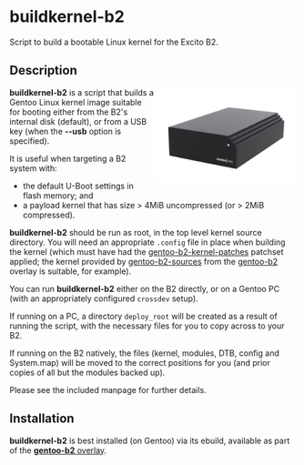 # buildkernel-b2
Script to build a bootable Linux kernel for the Excito B2.

## Description

<img src="https://raw.githubusercontent.com/sakaki-/resources/master/excito/b2/Excito_b2.jpg" alt="Excito B2, aka Bubba|TWO" width="250px" align="right"/>

**buildkernel-b2** is a script that builds a Gentoo Linux kernel image suitable for booting either from the B2's internal disk (default), or from a USB key (when the **--usb** option is specified).

It is useful when targeting a B2 system with:
* the default U-Boot settings in flash memory; and
* a payload kernel that has size > 4MiB uncompressed (or > 2MiB compressed).

**buildkernel-b2** should be run as root, in the top level kernel source directory. You will need an appropriate `.config` file in place when building the kernel (which must have had the [gentoo-b2-kernel-patches](https://github.com/sakaki-/gentoo-b2-kernel-patches) patchset applied; the kernel provided by [gentoo-b2-sources](https://github.com/sakaki-/gentoo-b2-overlay/tree/master/sys-kernel/gentoo-b2-sources) from the [gentoo-b2](https://github.com/sakaki-/gentoo-b2-overlay) overlay is suitable, for example).

You can run **buildkernel-b2** either on the B2 directly, or on a Gentoo PC (with an appropriately configured `crossdev` setup).

If running on a PC, a directory `deploy_root` will be created as a result of running the script, with the necessary files for you to copy across to your B2.

If running on the B2 natively, the files (kernel, modules, DTB, config and System.map) will be moved to the correct positions for you (and prior copies of all but the modules backed up).

Please see the included manpage for further details.

## Installation

**buildkernel-b2** is best installed (on Gentoo) via its ebuild, available as part of the [**gentoo-b2** overlay](https://github.com/sakaki-/gentoo-b2-overlay).
